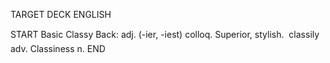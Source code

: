 TARGET DECK
ENGLISH

START
Basic
Classy
Back: adj. (-ier, -iest) colloq. Superior, stylish.  classily adv. Classiness n.
END
